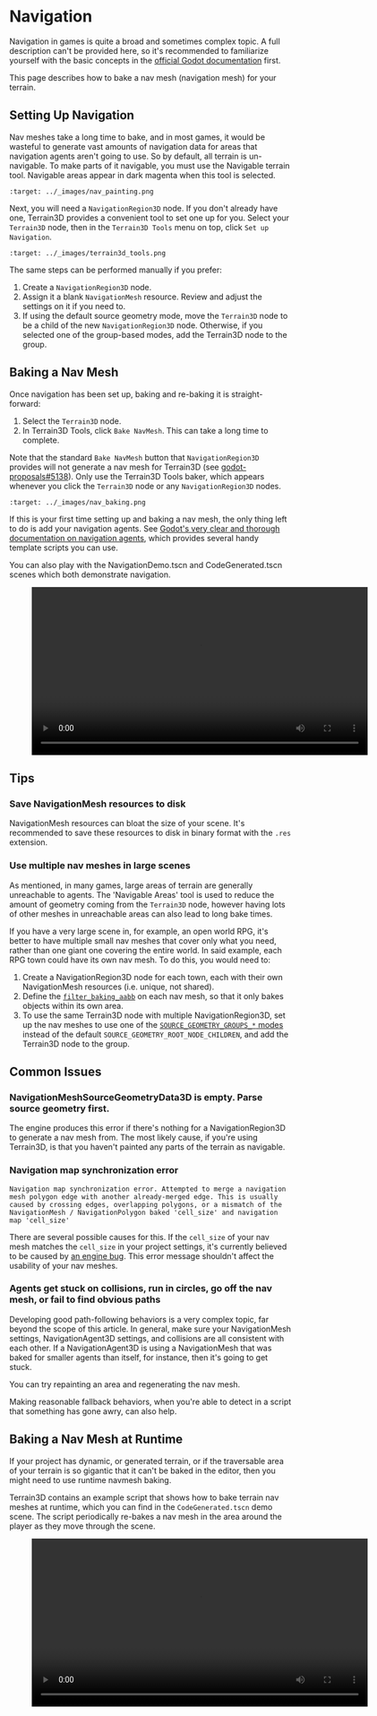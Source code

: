 # Navigation

Navigation in games is quite a broad and sometimes complex topic. A full description can't be provided here, so it's recommended to familiarize yourself with the basic concepts in the [official Godot documentation](https://docs.godotengine.org/en/stable/tutorials/navigation/navigation_introduction_3d.html) first.

This page describes how to bake a nav mesh (navigation mesh) for your terrain.


## Setting Up Navigation

Nav meshes take a long time to bake, and in most games, it would be wasteful to generate vast amounts of navigation data for areas that navigation agents aren't going to use. So by default, all terrain is un-navigable. To make parts of it navigable, you must use the Navigable terrain tool. Navigable areas appear in dark magenta when this tool is selected.

```{image} images/nav_painting.png
:target: ../_images/nav_painting.png
```

Next, you will need a `NavigationRegion3D` node. If you don't already have one, Terrain3D provides a convenient tool to set one up for you. Select your `Terrain3D` node, then in the `Terrain3D Tools` menu on top, click `Set up Navigation`.

```{image} images/terrain3d_tools.png
:target: ../_images/terrain3d_tools.png
```

The same steps can be performed manually if you prefer:

1. Create a `NavigationRegion3D` node.
2. Assign it a blank `NavigationMesh` resource. Review and adjust the settings on it if you need to.
3. If using the default source geometry mode, move the `Terrain3D` node to be a child of the new `NavigationRegion3D` node. Otherwise, if you selected one of the group-based modes, add the Terrain3D node to the group.


## Baking a Nav Mesh

Once navigation has been set up, baking and re-baking it is straight-forward:

1. Select the `Terrain3D` node.
2. In Terrain3D Tools, click `Bake NavMesh`. This can take a long time to complete.

Note that the standard `Bake NavMesh` button that `NavigationRegion3D` provides will not generate a nav mesh for Terrain3D (see [godot-proposals#5138](https://github.com/godotengine/godot-proposals/issues/5138)). Only use the Terrain3D Tools baker, which appears whenever you click the `Terrain3D` node or any `NavigationRegion3D` nodes.

```{image} images/nav_baking.png
:target: ../_images/nav_baking.png
```

If this is your first time setting up and baking a nav mesh, the only thing left to do is add your navigation agents. See [Godot's very clear and thorough documentation on navigation agents](https://docs.godotengine.org/en/stable/tutorials/navigation/navigation_using_navigationagents.html), which provides several handy template scripts you can use.

You can also play with the NavigationDemo.tscn and CodeGenerated.tscn scenes which both demonstrate navigation.

<figure class="video_container">
 <video width="600px" controls="true" allowfullscreen="true">
 <source src="../_static/video/nav_demo.mp4" type="video/mp4">
 </video>
</figure>


## Tips

### Save NavigationMesh resources to disk

NavigationMesh resources can bloat the size of your scene. It's recommended to save these resources to disk in binary format with the `.res` extension.

### Use multiple nav meshes in large scenes

As mentioned, in many games, large areas of terrain are generally unreachable to agents. The 'Navigable Areas' tool is used to reduce the amount of geometry coming from the `Terrain3D` node, however having lots of other meshes in unreachable areas can also lead to long bake times.

If you have a very large scene in, for example, an open world RPG, it's better to have multiple small nav meshes that cover only what you need, rather than one giant one covering the entire world. In said example, each RPG town could have its own nav mesh. To do this, you would need to:

1. Create a NavigationRegion3D node for each town, each with their own NavigationMesh resources (i.e. unique, not shared).
2. Define the [`filter_baking_aabb`](https://docs.godotengine.org/en/stable/classes/class_navigationmesh.html#class-navigationmesh-property-filter-baking-aabb) on each nav mesh, so that it only bakes objects within its own area.
3. To use the same Terrain3D node with multiple NavigationRegion3D, set up the nav meshes to use one of the [`SOURCE_GEOMETRY_GROUPS_*` modes](https://docs.godotengine.org/en/stable/classes/class_navigationmesh.html#class-navigationmesh-property-geometry-source-geometry-mode) instead of the default `SOURCE_GEOMETRY_ROOT_NODE_CHILDREN`, and add the Terrain3D node to the group.


## Common Issues

### NavigationMeshSourceGeometryData3D is empty. Parse source geometry first.

The engine produces this error if there's nothing for a NavigationRegion3D to generate a nav mesh from. The most likely cause, if you're using Terrain3D, is that you haven't painted any parts of the terrain as navigable.

### Navigation map synchronization error

`Navigation map synchronization error. Attempted to merge a navigation mesh polygon edge with another already-merged edge. This is usually caused by crossing edges, overlapping polygons, or a mismatch of the NavigationMesh / NavigationPolygon baked 'cell_size' and navigation map 'cell_size'`

There are several possible causes for this. If the `cell_size` of your nav mesh matches the `cell_size` in your project settings, it's currently believed to be caused by [an engine bug](https://github.com/godotengine/godot/issues/85548). This error message shouldn't affect the usability of your nav meshes.

### Agents get stuck on collisions, run in circles, go off the nav mesh, or fail to find obvious paths

Developing good path-following behaviors is a very complex topic, far beyond the scope of this article. In general, make sure your NavigationMesh settings, NavigationAgent3D settings, and collisions are all consistent with each other. If a NavigationAgent3D is using a NavigationMesh that was baked for smaller agents than itself, for instance, then it's going to get stuck.

You can try repainting an area and regenerating the nav mesh.

Making reasonable fallback behaviors, when you're able to detect in a script that something has gone awry, can also help.


## Baking a Nav Mesh at Runtime

If your project has dynamic, or generated terrain, or if the traversable area of your terrain is so gigantic that it can't be baked in the editor, then you might need to use runtime navmesh baking.

Terrain3D contains an example script that shows how to bake terrain nav meshes at runtime, which you can find in the `CodeGenerated.tscn` demo scene. The script periodically re-bakes a nav mesh in the area around the player as they move through the scene.

<figure class="video_container">
 <video width="600px" controls="true" allowfullscreen="true">
 <source src="../_static/video/nav_code_demo.mp4" type="video/mp4">
 </video>
</figure>

